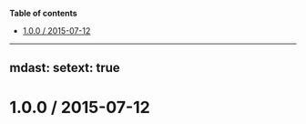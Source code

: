 <!-- START doctoc generated TOC please keep comment here to allow auto update -->
<!-- DON'T EDIT THIS SECTION, INSTEAD RE-RUN doctoc TO UPDATE -->
**Table of contents**

- [1.0.0 / 2015-07-12](#100--2015-07-12)

<!-- END doctoc generated TOC please keep comment here to allow auto update -->

---
mdast:
  setext: true
---

<!--lint disable no-multiple-toplevel-headings -->

1.0.0 / 2015-07-12
==================
